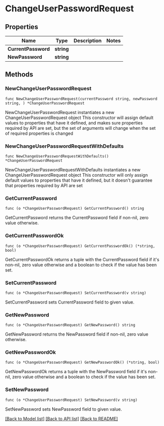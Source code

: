 # ChangeUserPasswordRequest

## Properties

Name | Type | Description | Notes
------------ | ------------- | ------------- | -------------
**CurrentPassword** | **string** |  | 
**NewPassword** | **string** |  | 

## Methods

### NewChangeUserPasswordRequest

`func NewChangeUserPasswordRequest(currentPassword string, newPassword string, ) *ChangeUserPasswordRequest`

NewChangeUserPasswordRequest instantiates a new ChangeUserPasswordRequest object
This constructor will assign default values to properties that have it defined,
and makes sure properties required by API are set, but the set of arguments
will change when the set of required properties is changed

### NewChangeUserPasswordRequestWithDefaults

`func NewChangeUserPasswordRequestWithDefaults() *ChangeUserPasswordRequest`

NewChangeUserPasswordRequestWithDefaults instantiates a new ChangeUserPasswordRequest object
This constructor will only assign default values to properties that have it defined,
but it doesn't guarantee that properties required by API are set

### GetCurrentPassword

`func (o *ChangeUserPasswordRequest) GetCurrentPassword() string`

GetCurrentPassword returns the CurrentPassword field if non-nil, zero value otherwise.

### GetCurrentPasswordOk

`func (o *ChangeUserPasswordRequest) GetCurrentPasswordOk() (*string, bool)`

GetCurrentPasswordOk returns a tuple with the CurrentPassword field if it's non-nil, zero value otherwise
and a boolean to check if the value has been set.

### SetCurrentPassword

`func (o *ChangeUserPasswordRequest) SetCurrentPassword(v string)`

SetCurrentPassword sets CurrentPassword field to given value.


### GetNewPassword

`func (o *ChangeUserPasswordRequest) GetNewPassword() string`

GetNewPassword returns the NewPassword field if non-nil, zero value otherwise.

### GetNewPasswordOk

`func (o *ChangeUserPasswordRequest) GetNewPasswordOk() (*string, bool)`

GetNewPasswordOk returns a tuple with the NewPassword field if it's non-nil, zero value otherwise
and a boolean to check if the value has been set.

### SetNewPassword

`func (o *ChangeUserPasswordRequest) SetNewPassword(v string)`

SetNewPassword sets NewPassword field to given value.



[[Back to Model list]](../README.md#documentation-for-models) [[Back to API list]](../README.md#documentation-for-api-endpoints) [[Back to README]](../README.md)


